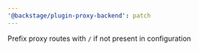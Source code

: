 ```yaml
---
'@backstage/plugin-proxy-backend': patch
---
```


Prefix proxy routes with `/` if not present in configuration
